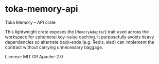 # toka-memory-api

Toka Memory – API crate

This lightweight crate exposes the [`MemoryAdapter`] trait used across the
workspace for ephemeral key–value caching.  It purposefully avoids heavy
dependencies so alternate back-ends (e.g. Redis, sled) can implement the
contract without carrying unnecessary baggage.

License: MIT OR Apache-2.0
